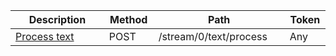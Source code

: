 <table>
    <thead>
        <tr>
            <th width="410">Description</th>
            <th width="80">Method</th>
            <th width="320">Path</th>
            <th width="60">Token</th>
        </tr>
    </thead>
    <tbody>
        <tr>
            <td><a href="/docs/resources/text-processor/">Process text</a></td>
            <td>POST</td>
            <td>/stream/0/text/process</td>
            <td>Any</td>
        </tr>
    </tbody>
</table>